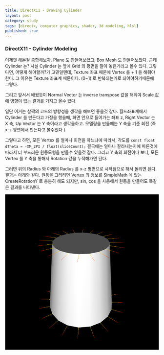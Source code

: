 ```yaml
---
title: DirectX11 - Drawing Cylinder
layout: post
category: study
tags: [directx, computer graphics, shader, 3d modeling, hlsl]
published: true
---
```


### DirectX11 - Cylinder Modeling

이제껏 해본걸 종합해보자. Plane 도 만들어보았고, Box Mesh 도 만들어보았다. 근데 Cylinder 는? 사실 Cylinder 는 앞에 Grid 의 평면을 말아 놓은거라고 볼수 있다. 그렇다면, 어떻게 해야할까?가 고민일텐데, Texture 좌표 때문에 Vertex 를 + 1 을 해줘야한다. 그 이유는 Texture 좌표계 때문이다. (0~1) 로 반복되는거로 되어야하기때문에 그렇다.

그리고 앞서서 배웠듯이 Normal Vector 는 inverse transpose 값을 해줘야 Scale 값에 영향이 없는 결과를 가지고 올수 있다.

일단 이거는 살짝의 코드의 방향성을 생각을 해보면 좋을것 같다. 월드좌표계에서 Cylinder 를 만든다고 가정을 했을때, 화면 안으로 들어가는 좌표 z, Right Vector 는 X 축, Up Vector 는 Y 축이라고 생각을하고. 모델링을 만들때는 Y 축을 기준 회전 (즉 x-z 평면에서 만든다고 볼수있다.)

그렇다고 하면, 모든 Vertex 를 얼마나 회전을 하느냐에 따라서, 각도를 `const float dTheta = -XM_2PI / float(sliceCount);` 결국에는 얼마나 잘라내는지에 따른것에 따라서 더 부드러운 원동모형을 만들수 있을것 같다. 그리고 Y 축의 회전이다 보니, 모든 Vertex 를 Y 축을 통해서 Rotation 값을 누적해가면 된다.

그러면 위의 Radius 와 아래의 Radius 를 x-z 평면으로 시작점으로 해서 돌리면 된다. 결과는 아래와 같다. 원통을 그리려면 Vertex 의 정보를 SimpleMath 에 있는 CreateRotationY 로 충분히 해도 되지만, sin, cos 을 사용해서 원통을 만들어도 똑같은 결과를 나타낸다.

![alt text](../../../assets/img/photo/5-16-2025/cylinder.png)